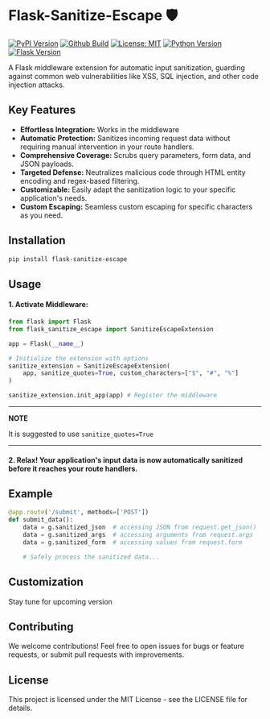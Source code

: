 # Flask-Sanitize-Escape 🛡️

[![PyPI Version](https://img.shields.io/pypi/v/flask-sanitize-escape)](https://pypi.org/project/flask-sanitize-escape/)
[![Github Build](https://github.com/mayur19/flask-sanitize-escape/actions/workflows/publish_to_pypi.yml/badge.svg)](https://github.com/mayur19/flask-sanitize-escape/actions/workflows/publish_to_pypi.yml)
[![License: MIT](https://img.shields.io/badge/License-MIT-yellow.svg)](https://opensource.org/licenses/MIT)
[![Python Version](https://img.shields.io/badge/python-3.x-blue.svg)](https://www.python.org/downloads/release/python-3116/)
[![Flask Version](https://img.shields.io/badge/flask-2.x-green.svg)](https://flask.palletsprojects.com/en/2.3.x/)


A Flask middleware extension for automatic input sanitization, guarding against common web vulnerabilities like XSS, SQL injection, and other code injection attacks.


## Key Features

- **Effortless Integration:**  Works in the middleware
- **Automatic Protection:** Sanitizes incoming request data without requiring manual intervention in your route handlers.
- **Comprehensive Coverage:** Scrubs query parameters, form data, and JSON payloads.
- **Targeted Defense:** Neutralizes malicious code through HTML entity encoding and regex-based filtering.
- **Customizable:** Easily adapt the sanitization logic to your specific application's needs.
- **Custom Escaping:** Seamless custom escaping for specific characters as you need.

## Installation

```bash
pip install flask-sanitize-escape
```

## Usage

#### 1. Activate Middleware:
```python
from flask import Flask
from flask_sanitize_escape import SanitizeEscapeExtension  

app = Flask(__name__)

# Initialize the extension with options
sanitize_extension = SanitizeEscapeExtension(
    app, sanitize_quotes=True, custom_characters=["$", "#", "%"]
)

sanitize_extension.init_app(app) # Register the middleware
```
---
**NOTE**

It is suggested to use ```sanitize_quotes=True```

---
#### 2. Relax! Your application's input data is now automatically sanitized before it reaches your route handlers.

## Example
```python
@app.route('/submit', methods=['POST'])
def submit_data():
    data = g.sanitized_json  # accessing JSON from request.get_json()
    data = g.sanitized_args  # accessing arguments from request.args
    data = g.sanitized_form  # accessing values from request.form

    # Safely process the sanitized data...
```

## Customization
Stay tune for upcoming version

## Contributing
We welcome contributions! Feel free to open issues for bugs or feature requests, or submit pull requests with improvements.

## License
This project is licensed under the MIT License - see the LICENSE file for details.